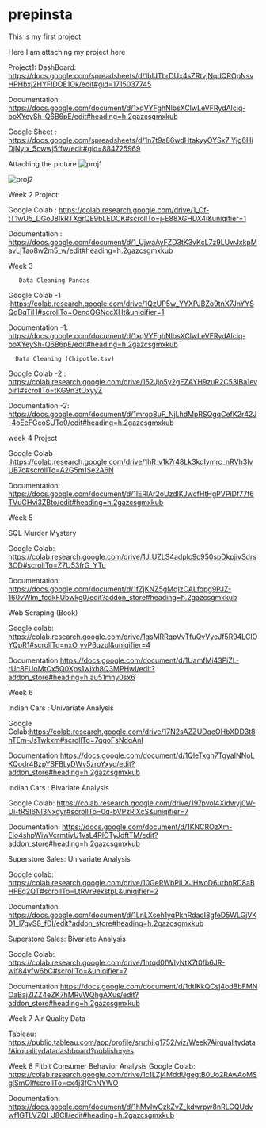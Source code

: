 # prepinsta


This is my first project 

Here I am attaching my project here

Project1:
DashBoard:  https://docs.google.com/spreadsheets/d/1bIJTbrDUx4sZRtvjNqdQROpNsvHPHbxj2HYFIDOE1Ok/edit#gid=1715037745

Documentation: https://docs.google.com/document/d/1xqVYFghNlbsXClwLeVFRydAlciq-boXYeySh-Q6B6pE/edit#heading=h.2gazcsgmxkub

Google Sheet : https://docs.google.com/spreadsheets/d/1n7t9a86wdHtakyyOYSx7_Yjg6HiDjNylx_5owwj5ffw/edit#gid=884725969

Attaching the picture
![proj1](https://github.com/sruthi-958/prepinsta/assets/104148710/0e399cc0-4b2e-4cb3-8246-092da2962407)

![proj2](https://github.com/sruthi-958/prepinsta/assets/104148710/a401c365-01cc-4a65-836d-b894967f698c)







Week 2 Project:



Google Colab : https://colab.research.google.com/drive/1_Cf-tT1wU5_DGoJ8IkRTXgrQE9bLEDCK#scrollTo=j-E88XGHDX4i&uniqifier=1




Documentation : https://docs.google.com/document/d/1_UjwaAyFZD3tK3vKcL7z9LUwJxkpMavLjTao8w2m5_w/edit#heading=h.2gazcsgmxkub







  Week 3

       Data Cleaning Pandas

  Google Colab -1 :https://colab.research.google.com/drive/1QzUP5w_YYXPJBZo9tnX7JnYYSQqBqTiH#scrollTo=OendQGNccXHt&uniqifier=1

  Documentation -1: https://docs.google.com/document/d/1xqVYFghNlbsXClwLeVFRydAlciq-boXYeySh-Q6B6pE/edit#heading=h.2gazcsgmxkub

      Data Cleaning (Chipotle.tsv)

   Google Colab -2 : https://colab.research.google.com/drive/152Jjo5y2gEZAYH9zuR2C53lBa1evoir1#scrollTo=tKG9n3tOxyyZ   

   Documentation -2: https://docs.google.com/document/d/1mrop8uF_NjLhdMpRSQgqCefK2r42J-4oEeFGcoSUTo0/edit#heading=h.2gazcsgmxkub



week 4 Project
 
 Google Colab :https://colab.research.google.com/drive/1hR_v1k7r48Lk3kdIymrc_nRVh3IvUB7c#scrollTo=A2G5m1Se2A6N

 Documentation: https://docs.google.com/document/d/1IERlAr2oUzdlKJwcfHtHgPVPiDf77f6TVuGHvi3ZBto/edit#heading=h.2gazcsgmxkub


Week 5

SQL Murder Mystery

Google Colab: https://colab.research.google.com/drive/1J_UZLS4adplc9c950spDkpjivSdrs3OD#scrollTo=Z7U53frG_YTu

Documentation: https://docs.google.com/document/d/1fZjKNZ5gMqIzCALfopg9PJZ-160vWlm_fcdkFUbwkg0/edit?addon_store#heading=h.2gazcsgmxkub

 Web Scraping (Book)

Google colab: https://colab.research.google.com/drive/1gsMRRqpVvTfuQvVyeJf5R94LCIOYQpR1#scrollTo=nxO_yvP6qzul&uniqifier=4

Documentation:https://docs.google.com/document/d/1UamfMi43PiZL-rUc8FUoMtCx5Q0Xps1wixh8Q3MPHwI/edit?addon_store#heading=h.au51mny0sx6



Week 6

Indian Cars : Univariate Analysis  

Google Colab:https://colab.research.google.com/drive/17N2sAZZUDqcOHbXDD3t8hTEm-JsTwkxm#scrollTo=7qgoFsNdqAnI

Documentation:https://docs.google.com/document/d/1QleTxgh7TgyaINNoLKQodr4BzpYSFBLyDWv5zroYxyc/edit?addon_store#heading=h.2gazcsgmxkub


Indian Cars : Bivariate Analysis 

Google Colab: https://colab.research.google.com/drive/197pvol4Xidwyj0W-Ui-tRSI6Nl3Nxdyr#scrollTo=0q-bVPzRiXcS&uniqifier=7

Documentation: https://docs.google.com/document/d/1KNCROzXm-Eio4shpWiwVcrmtiyU1vsL4RlOTyJdftTM/edit?addon_store#heading=h.2gazcsgmxkub

Superstore Sales: Univariate Analysis  

Google colab: https://colab.research.google.com/drive/10GeRWbPlLXJHwoD6urbnRD8aBHFEq2QT#scrollTo=LtRVr9ekstpL&uniqifier=2

Documentation: https://docs.google.com/document/d/1LnLXseh1yqPknRdaoI8gfeD5WLGjVK01_l7gvS8_fDI/edit?addon_store#heading=h.2gazcsgmxkub

Superstore Sales: Bivariate Analysis  

Google Colab: https://colab.research.google.com/drive/1htqd0fWlyNtX7t0fb6JR-wif84yfw6bC#scrollTo=&uniqifier=7

Documentation:https://docs.google.com/document/d/1dtIKkQCsj4odBbFMNOaBajZlZZ4eZK7hMRvWQhgAXus/edit?addon_store#heading=h.2gazcsgmxkub


Week 7
 Air Quality Data
 
Tableau: https://public.tableau.com/app/profile/sruthi.g1752/viz/Week7Airqualitydata/Airqualitydatadashboard?publish=yes

Week 8
        Fitbit Consumer Behavior Analysis
  Google Colab: https://colab.research.google.com/drive/1c1LZj4MddUgegtB0Uo2RAwAoMSglSmOl#scrollTo=cx4j3fChNYWO


  Documentation: https://docs.google.com/document/d/1hMvIwCzkZvZ_kdwrpw8nRLCQUdvwf1GTLVZQl_J8ClI/edit#heading=h.2gazcsgmxkub

